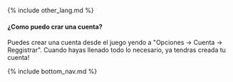 {% include other_lang.md %}

#### ¿Como puedo crar una cuenta?

Puedes crear una cuenta desde el juego yendo a "Opciones -> Cuenta -> Reggistrar". Cuando hayas llenado todo lo necesario, ya tendras creada tu cuenta!

<!-- Don't touch this part thank you -->
{% include bottom_nav.md %}